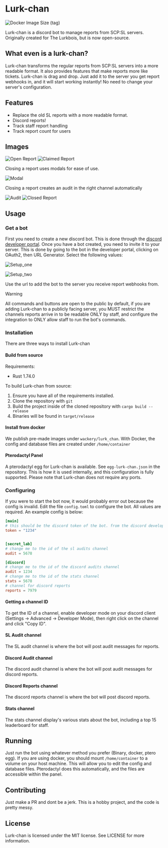 # Lurk-chan

![Docker Image Size (tag)](https://img.shields.io/docker/image-size/wackery/lurk_chan/latest)

Lurk-chan is a discord bot to manage reports from SCP:SL servers. Originally created for The Lurkbois, but is now open-source.

## What even is a lurk-chan?

Lurk-chan transforms the regular reports from SCP:SL servers into a more readable format. It also provides features that make reports more like tickets. Lurk-chan is drag and drop. Just add it to the server you get report webhooks in, and it will start working instantly! No need to change your server's configuration.

## Features

* Replace the old SL reports with a more readable format.
* Discord reports!
* Track staff report handling
* Track report count for users

## Images

![Open Report](images/open.png)
![Claimed Report](images/claimed.png)

Closing a report uses modals for ease of use.

![Modal](images/audit_modal.png)

Closing a report creates an audit in the right channel automatically

![Audit](images/audit.png)
![Closed Report](images/closed.png)

## Usage

### Get a bot

First you need to create a new discord bot. This is done through the [discord developer portal](https://discord.com/developers/applications). Once you have a bot created, you need to invite it to your server. This is done by going to the bot in the developer portal, clicking on OAuth2, then URL Generator. Select the following values:

![Setup_one](images/setup_1.png)

![Setup_two](images/setup_2.png)

Use the url to add the bot to the server you receive report webhooks from.

> [!WARNING]
> All commands and buttons are open to the public by default, if you are adding Lurk-chan to a publicly facing server, you MUST restrict the channels reports arrive in to be readable ONLY by staff, and configure the integration to ONLY allow staff to run the bot's commands.


### Installation

There are three ways to install Lurk-chan

#### Build from source

Requirements:

* Rust 1.74.0

To build Lurk-chan from source:

1. Ensure you have all of the requirements installed.
2. Clone the repository with `git`
3. Build the project inside of the cloned repository with `cargo build --release`
4. Binaries will be found in `target/release`

#### Install from docker

We publish pre-made images under `wackery/lurk_chan`. With Docker, the config and database files are created under `/home/container`

#### Pterodactyl Panel

A pterodactyl egg for Lurk-chan is available. See `egg-lurk-chan.json` in the repository. This is how it is used internally, and this configuration is fully supported. Please note that Lurk-chan does not require any ports.

### Configuring

If you were to start the bot now, it would probably error out because the config is invalid. Edit the file `config.toml` to configure the bot. All values are required. An example config is below:

```toml
[main]
# this should be the discord token of the bot. from the discord developer portal
token = "1234"


[secret_lab]
# change me to the id of the sl audits channel
audit = 5678

[discord]
# change me to the id of the discord audits channel
audit = 1234
# change me to the id of the stats channel
stats = 5678
# channel for discord reports
reports = 7979
```

#### Getting a channel ID
To get the ID of a channel, enable developer mode on your discord client (Settings -> Advanced -> Developer Mode), then right click on the channel and click "Copy ID". 

#### SL Audit channel
The SL audit channel is where the bot will post audit messages for reports. 

#### Discord Audit channel
The discord audit channel is where the bot will post audit messages for discord reports.

#### Discord Reports channel
The discord reports channel is where the bot will post discord reports.

#### Stats channel
The stats channel display's various stats about the bot, including a top 15 leaderboard for staff.


## Running
Just run the bot using whatever method you prefer (Binary, docker, ptero egg). If you are using docker, you should mount `/home/container` to a volume on your host machine. This will allow you to edit the config and database files. Pterodactyl does this automatically, and the files are accessible within the panel. 

## Contributing
Just make a PR and dont be a jerk. This is a hobby project, and the code is pretty messy.

## License
Lurk-chan is licensed under the MIT license. See LICENSE for more information.
